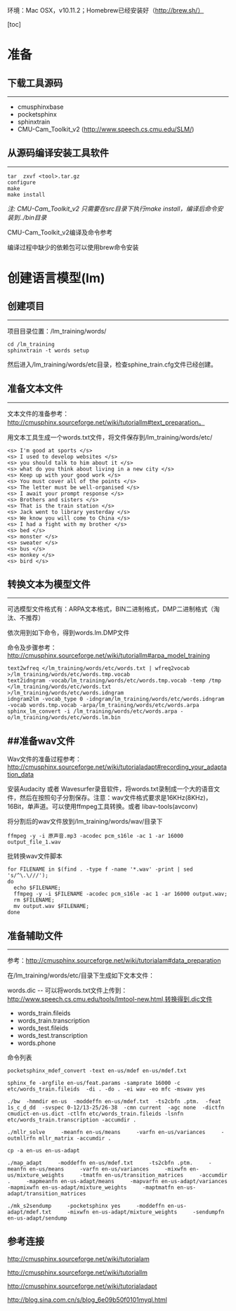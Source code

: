 环境：Mac OSX，v10.11.2；Homebrew已经安装好（http://brew.sh/）

[toc]
# 准备

## 下载工具源码
---
* cmusphinxbase
* pocketsphinx
* sphinxtrain
* CMU-Cam_Toolkit_v2 (http://www.speech.cs.cmu.edu/SLM/)

## 从源码编译安装工具软件
---

    tar  zxvf <tool>.tar.gz 
    configure
    make
    make install

*注: CMU-Cam_Toolkit_v2 只需要在src目录下执行make install，编译后命令安装到../bin目录*

CMU-Cam_Toolkit_v2编译及命令参考

编译过程中缺少的依赖包可以使用brew命令安装


# 创建语言模型(lm)
## 创建项目
---
项目目录位置：/lm_training/words/

    cd /lm_training
    sphinxtrain -t words setup
    
然后进入/lm_training/words/etc目录，检查sphine_train.cfg文件已经创建。

## 准备文本文件
---
文本文件的准备参考： http://cmusphinx.sourceforge.net/wiki/tutoriallm#text_preparation。

用文本工具生成一个words.txt文件，将文件保存到/lm_training/words/etc/

    <s> I'm good at sports </s>
    <s> I used to develop websites </s>
    <s> you should talk to him about it </s>
    <s> what do you think about living in a new city </s>
    <s> Keep up with your good work </s>
    <s> You must cover all of the points </s>
    <s> The letter must be well-organised </s>
    <s> I await your prompt response </s>
    <s> Brothers and sisters </s>
    <s> That is the train station </s>
    <s> Jack went to library yesterday </s>
    <s> We know you will come to China </s>
    <s> I had a fight with my brother </s>
    <s> bed </s>
    <s> monster </s>
    <s> sweater </s>
    <s> bus </s>
    <s> monkey </s>
    <s> bird </s>

## 转换文本为模型文件
---
可选模型文件格式有：ARPA文本格式，BIN二进制格式，DMP二进制格式（淘汰、不推荐）

依次用到如下命令，得到words.lm.DMP文件

命令及步骤参考：http://cmusphinx.sourceforge.net/wiki/tutoriallm#arpa_model_training

    text2wfreq </lm_training/words/etc/words.txt | wfreq2vocab >/lm_training/words/etc/words.tmp.vocab
    text2idngram -vocab/lm_training/words/etc/words.tmp.vocab -temp /tmp </lm_training/words/etc/words.txt  >/lm_training/words/etc/words.idngram
    idngram2lm -vocab_type 0 -idngram/lm_training/words/etc/words.idngram -vocab words.tmp.vocab -arpa/lm_training/words/etc/words.arpa
    sphinx_lm_convert -i /lm_training/words/etc/words.arpa -o/lm_training/words/etc/words.lm.bin

##准备wav文件
---
Wav文件的准备过程参考： http://cmusphinx.sourceforge.net/wiki/tutorialadapt#recording_your_adaptation_data

安装Audacity 或者 Wavesurfer录音软件，将words.txt录制成一个大的语音文件，然后在按照句子分割保存。注意：wav文件格式要求是16KHz(8KHz)，16Bit，单声道。可以使用ffmpeg工具转换。或者 libav-tools(avconv)

将分割后的wav文件放到/lm_training/words/wav/目录下

    ffmpeg -y -i 原声音.mp3 -acodec pcm_s16le -ac 1 -ar 16000 output_file_1.wav

批转换wav文件脚本

    for FILENAME in $(find . -type f -name '*.wav' -print | sed 's/^\.\///'); 
    do 
      echo $FILENAME;
      ffmpeg -y -i $FILENAME -acodec pcm_s16le -ac 1 -ar 16000 output.wav; 
      rm $FILENAME; 
      mv output.wav $FILENAME; 
    done

## 准备辅助文件
---
参考：http://cmusphinx.sourceforge.net/wiki/tutorialam#data_preparation

在/lm_training/words/etc/目录下生成如下文本文件：

words.dic -- 可以将words.txt文件上传到：http://www.speech.cs.cmu.edu/tools/lmtool-new.html,转换得到.dic文件
 * words_train.fileids
 * words_train.transcription
 * words_test.fileids
 * words_test.transcription 
 * words.phone
 
命令列表

    pocketsphinx_mdef_convert -text en-us/mdef en-us/mdef.txt

    sphinx_fe -argfile en-us/feat.params -samprate 16000 -c etc/words_train.fileids  -di . -do . -ei wav -eo mfc -mswav yes

    ./bw  -hmmdir en-us  -moddeffn en-us/mdef.txt  -ts2cbfn .ptm.  -feat 1s_c_d_dd  -svspec 0-12/13-25/26-38  -cmn current  -agc none  -dictfn cmudict-en-us.dict -ctlfn etc/words_train.fileids -lsnfn etc/words_train.transcription -accumdir .

    ./mllr_solve     -meanfn en-us/means     -varfn en-us/variances     -outmllrfn mllr_matrix -accumdir .
    
    cp -a en-us en-us-adapt
    
    ./map_adapt     -moddeffn en-us/mdef.txt     -ts2cbfn .ptm.     -meanfn en-us/means     -varfn en-us/variances     -mixwfn en-us/mixture_weights     -tmatfn en-us/transition_matrices     -accumdir .     -mapmeanfn en-us-adapt/means     -mapvarfn en-us-adapt/variances     -mapmixwfn en-us-adapt/mixture_weights     -maptmatfn en-us-adapt/transition_matrices
    
    ./mk_s2sendump     -pocketsphinx yes     -moddeffn en-us-adapt/mdef.txt     -mixwfn en-us-adapt/mixture_weights     -sendumpfn en-us-adapt/sendump

参考连接
---
http://cmusphinx.sourceforge.net/wiki/tutorialam

http://cmusphinx.sourceforge.net/wiki/tutoriallm

http://cmusphinx.sourceforge.net/wiki/tutorialadapt

http://blog.sina.com.cn/s/blog_6e09b50f0101myql.html
